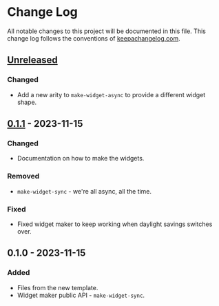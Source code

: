 # Change Log
All notable changes to this project will be documented in this file. This change log follows the conventions of [keepachangelog.com](http://keepachangelog.com/).

## [Unreleased]
### Changed
- Add a new arity to `make-widget-async` to provide a different widget shape.

## [0.1.1] - 2023-11-15
### Changed
- Documentation on how to make the widgets.

### Removed
- `make-widget-sync` - we're all async, all the time.

### Fixed
- Fixed widget maker to keep working when daylight savings switches over.

## 0.1.0 - 2023-11-15
### Added
- Files from the new template.
- Widget maker public API - `make-widget-sync`.

[Unreleased]: https://sourcehost.site/your-name/sechs-nimmt/compare/0.1.1...HEAD
[0.1.1]: https://sourcehost.site/your-name/sechs-nimmt/compare/0.1.0...0.1.1
